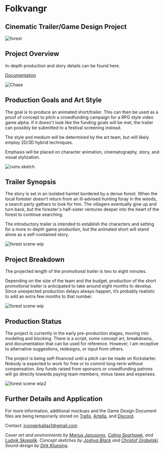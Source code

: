 # Folkvangr
## Cinematic Trailer/Game Design Project

![forest](https://github.com/jcongerkallas1/Brefhamer/blob/master/Images/thumbnail_forest.jpg)

## Project Overview
In-depth production and story details can be found here.

[Documentation](https://github.com/jcongerkallas1/Folkvangr/blob/master/DOCUMENTATION.md)

![Chase](https://github.com/jcongerkallas1/Folkvangr/blob/master/Images/folkvangr_chase2.jpg)

## Production Goals and Art Style
The goal is to produce an animated short/trailer. This can then be used as a proof of concept to pitch a crowdfunding campaign for a RPG style video game alpha. If it doesn't look like the funding goals will be met, the trailer can possibly be submitted to a festival screening instead.

The style and medium will be determined by the art team, but will likely employ 2D/3D hybrid techniques.

Emphasis will be placed on character animation, cinematography, story, and visual stylization. 

![ruins sketch](https://github.com/jcongerkallas1/Brefhamer/blob/master/Images/monastary_ruins_sketch_small.jpg)

## Trailer Synopsis

The story is set in an isolated hamlet bordered by a dense forest. When the local forester doesn’t return from an ill-advised hunting foray in the woods, a search party gathers to look for him. The villagers eventually give up and turn back, but the forester's half-sister ventures deeper into the heart of the forest to continue searching.

The introductory trailer is intended to establish the characters and setting for a more in-depth game production, but the animated short will stand alone as a self-contained story.

![forest scene wip](https://github.com/jcongerkallas1/Brefhamer/blob/master/Images/forest_scene_WIP_thumbnail.jpg)

## Project Breakdown
The projected length of the promotional trailer is two to eight minutes.

Depending on the size of the team and the budget, production of the short promotional trailer is anticipated to take around eight months to develop. Since unexpected production delays always happen, it’s probably realistic to add an extra few months to that number.

![forest scene wip](https://github.com/jcongerkallas1/Brefhamer/blob/master/Images/unused_forest_thumbnail2.jpg)

## Production Status
The project is currently in the early pre-production stages, moving into modeling and blocking.  There is a  script, some concept art,  breakdowns, and documentation that can be  used for reference.  However, I am receptive to alternative  suggestions, redesigns, or input from  others.

The project is  being self-financed until a pitch can be made on  Kickstarter.  Nobody  is expected to work for free or to commit long-term  without  compensation.  Any funds raised from sponsors or crowdfunding patrons will go directly towards paying team members, minus taxes and expenses.

![forest scene wip2](https://github.com/jcongerkallas1/Brefhamer/blob/master/Images/unused_forest_thumbnail.jpg)

## Further Details and Application
For more information, additional mockups and the Game Design Document files are being temporarily stored on [Trello](https://trello.com/b/b2Wf4KYK/folkvangr), [Artella](https://www.artella.com/#/project/7e749e21-8d3d-49bb-8a19-146cdf4a3030/overview), and [Discord](https://discordapp.com/channels/326900944862314506).

Contact: jcongerkallas1@gmail.com


*Cover art and environments by [Marius Janusonis](http://www.artofmarius.com/), [Calina Sparhawk](https://www.artstation.com/calina), and [Ludvik Skopalik](https://www.artstation.com/ludvikskp).  Concept sketches by [Joshua Black](https://www.artstation.com/axis213) and [Christof Grobelski](https://www.artstation.com/gloominati). Sound design by [Dirk Kluesing](https://soundcloud.com/irkluesing).*


